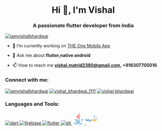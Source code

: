 <h1 align="center">Hi 👋, I'm Vishal</h1>
<h3 align="center">A passionate flutter developer from India</h3>

<p align="left"> <a href="https://twitter.com/iamvishalbhardwaj" target="blank"><img src="https://img.shields.io/twitter/follow/iamvishalbhardwaj?logo=twitter&style=for-the-badge" alt="iamvishalbhardwaj" /></a> </p>

- 🔭 I’m currently working on [THE One Mobile App](https://github.com/VISHALBHARDWAJ123/the_one_mobile_dev_source.git)

- 💬 Ask me about **flutter,native android**

- 📫 How to reach me **vishal.matrid2380@gmail.com, +918307705016**

<h3 align="left">Connect with me:</h3>
<p align="left">
<a href="https://twitter.com/iamvishalbhardwaj" target="blank"><img align="center" src="https://raw.githubusercontent.com/rahuldkjain/github-profile-readme-generator/master/src/images/icons/Social/twitter.svg" alt="iamvishalbhardwaj" height="30" width="40" /></a>
<a href="https://instagram.com/vishal_bhardwaj_1111" target="blank"><img align="center" src="https://raw.githubusercontent.com/rahuldkjain/github-profile-readme-generator/master/src/images/icons/Social/instagram.svg" alt="vishal_bhardwaj_1111" height="30" width="40" /></a>
<a href="https://medium.com/vishal bhardwaj" target="blank"><img align="center" src="https://raw.githubusercontent.com/rahuldkjain/github-profile-readme-generator/master/src/images/icons/Social/medium.svg" alt="vishal bhardwaj" height="30" width="40" /></a>
</p>

<h3 align="left">Languages and Tools:</h3>
<p align="left"> <a href="https://dart.dev" target="_blank" rel="noreferrer"> <img src="https://www.vectorlogo.zone/logos/dartlang/dartlang-icon.svg" alt="dart" width="40" height="40"/> </a> <a href="https://firebase.google.com/" target="_blank" rel="noreferrer"> <img src="https://www.vectorlogo.zone/logos/firebase/firebase-icon.svg" alt="firebase" width="40" height="40"/> </a> <a href="https://flutter.dev" target="_blank" rel="noreferrer"> <img src="https://www.vectorlogo.zone/logos/flutterio/flutterio-icon.svg" alt="flutter" width="40" height="40"/> </a> <a href="https://git-scm.com/" target="_blank" rel="noreferrer"> <img src="https://www.vectorlogo.zone/logos/git-scm/git-scm-icon.svg" alt="git" width="40" height="40"/> </a> <a href="https://www.java.com" target="_blank" rel="noreferrer"> <img src="https://raw.githubusercontent.com/devicons/devicon/master/icons/java/java-original.svg" alt="java" width="40" height="40"/> </a> <a href="https://www.mysql.com/" target="_blank" rel="noreferrer"> <img src="https://raw.githubusercontent.com/devicons/devicon/master/icons/mysql/mysql-original-wordmark.svg" alt="mysql" width="40" height="40"/> </a> </p>
